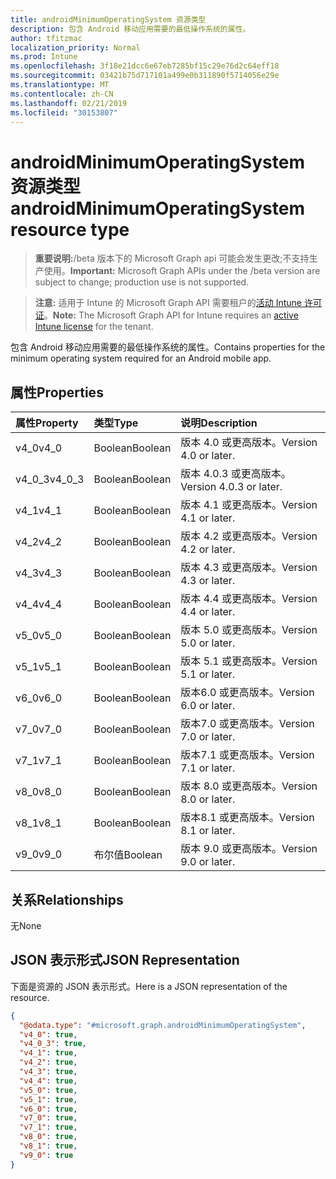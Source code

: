 ```yaml
---
title: androidMinimumOperatingSystem 资源类型
description: 包含 Android 移动应用需要的最低操作系统的属性。
author: tfitzmac
localization_priority: Normal
ms.prod: Intune
ms.openlocfilehash: 3f18e21dcc6e67eb7285bf15c29e76d2c64eff18
ms.sourcegitcommit: 03421b75d717101a499e0b311890f5714056e29e
ms.translationtype: MT
ms.contentlocale: zh-CN
ms.lasthandoff: 02/21/2019
ms.locfileid: "30153807"
---
```

# <a name="androidminimumoperatingsystem-resource-type"></a><span data-ttu-id="e7cf7-103">androidMinimumOperatingSystem 资源类型</span><span class="sxs-lookup"><span data-stu-id="e7cf7-103">androidMinimumOperatingSystem resource type</span></span>

> <span data-ttu-id="e7cf7-104">**重要说明:**/beta 版本下的 Microsoft Graph api 可能会发生更改;不支持生产使用。</span><span class="sxs-lookup"><span data-stu-id="e7cf7-104">**Important:** Microsoft Graph APIs under the /beta version are subject to change; production use is not supported.</span></span>

> <span data-ttu-id="e7cf7-105">**注意:** 适用于 Intune 的 Microsoft Graph API 需要租户的[活动 Intune 许可证](https://go.microsoft.com/fwlink/?linkid=839381)。</span><span class="sxs-lookup"><span data-stu-id="e7cf7-105">**Note:** The Microsoft Graph API for Intune requires an [active Intune license](https://go.microsoft.com/fwlink/?linkid=839381) for the tenant.</span></span>

<span data-ttu-id="e7cf7-106">包含 Android 移动应用需要的最低操作系统的属性。</span><span class="sxs-lookup"><span data-stu-id="e7cf7-106">Contains properties for the minimum operating system required for an Android mobile app.</span></span>

## <a name="properties"></a><span data-ttu-id="e7cf7-107">属性</span><span class="sxs-lookup"><span data-stu-id="e7cf7-107">Properties</span></span>
|<span data-ttu-id="e7cf7-108">属性</span><span class="sxs-lookup"><span data-stu-id="e7cf7-108">Property</span></span>|<span data-ttu-id="e7cf7-109">类型</span><span class="sxs-lookup"><span data-stu-id="e7cf7-109">Type</span></span>|<span data-ttu-id="e7cf7-110">说明</span><span class="sxs-lookup"><span data-stu-id="e7cf7-110">Description</span></span>|
|:---|:---|:---|
|<span data-ttu-id="e7cf7-111">v4_0</span><span class="sxs-lookup"><span data-stu-id="e7cf7-111">v4_0</span></span>|<span data-ttu-id="e7cf7-112">Boolean</span><span class="sxs-lookup"><span data-stu-id="e7cf7-112">Boolean</span></span>|<span data-ttu-id="e7cf7-113">版本 4.0 或更高版本。</span><span class="sxs-lookup"><span data-stu-id="e7cf7-113">Version 4.0 or later.</span></span>|
|<span data-ttu-id="e7cf7-114">v4_0_3</span><span class="sxs-lookup"><span data-stu-id="e7cf7-114">v4_0_3</span></span>|<span data-ttu-id="e7cf7-115">Boolean</span><span class="sxs-lookup"><span data-stu-id="e7cf7-115">Boolean</span></span>|<span data-ttu-id="e7cf7-116">版本 4.0.3 或更高版本。</span><span class="sxs-lookup"><span data-stu-id="e7cf7-116">Version 4.0.3 or later.</span></span>|
|<span data-ttu-id="e7cf7-117">v4_1</span><span class="sxs-lookup"><span data-stu-id="e7cf7-117">v4_1</span></span>|<span data-ttu-id="e7cf7-118">Boolean</span><span class="sxs-lookup"><span data-stu-id="e7cf7-118">Boolean</span></span>|<span data-ttu-id="e7cf7-119">版本 4.1 或更高版本。</span><span class="sxs-lookup"><span data-stu-id="e7cf7-119">Version 4.1 or later.</span></span>|
|<span data-ttu-id="e7cf7-120">v4_2</span><span class="sxs-lookup"><span data-stu-id="e7cf7-120">v4_2</span></span>|<span data-ttu-id="e7cf7-121">Boolean</span><span class="sxs-lookup"><span data-stu-id="e7cf7-121">Boolean</span></span>|<span data-ttu-id="e7cf7-122">版本 4.2 或更高版本。</span><span class="sxs-lookup"><span data-stu-id="e7cf7-122">Version 4.2 or later.</span></span>|
|<span data-ttu-id="e7cf7-123">v4_3</span><span class="sxs-lookup"><span data-stu-id="e7cf7-123">v4_3</span></span>|<span data-ttu-id="e7cf7-124">Boolean</span><span class="sxs-lookup"><span data-stu-id="e7cf7-124">Boolean</span></span>|<span data-ttu-id="e7cf7-125">版本 4.3 或更高版本。</span><span class="sxs-lookup"><span data-stu-id="e7cf7-125">Version 4.3 or later.</span></span>|
|<span data-ttu-id="e7cf7-126">v4_4</span><span class="sxs-lookup"><span data-stu-id="e7cf7-126">v4_4</span></span>|<span data-ttu-id="e7cf7-127">Boolean</span><span class="sxs-lookup"><span data-stu-id="e7cf7-127">Boolean</span></span>|<span data-ttu-id="e7cf7-128">版本 4.4 或更高版本。</span><span class="sxs-lookup"><span data-stu-id="e7cf7-128">Version 4.4 or later.</span></span>|
|<span data-ttu-id="e7cf7-129">v5_0</span><span class="sxs-lookup"><span data-stu-id="e7cf7-129">v5_0</span></span>|<span data-ttu-id="e7cf7-130">Boolean</span><span class="sxs-lookup"><span data-stu-id="e7cf7-130">Boolean</span></span>|<span data-ttu-id="e7cf7-131">版本 5.0 或更高版本。</span><span class="sxs-lookup"><span data-stu-id="e7cf7-131">Version 5.0 or later.</span></span>|
|<span data-ttu-id="e7cf7-132">v5_1</span><span class="sxs-lookup"><span data-stu-id="e7cf7-132">v5_1</span></span>|<span data-ttu-id="e7cf7-133">Boolean</span><span class="sxs-lookup"><span data-stu-id="e7cf7-133">Boolean</span></span>|<span data-ttu-id="e7cf7-134">版本 5.1 或更高版本。</span><span class="sxs-lookup"><span data-stu-id="e7cf7-134">Version 5.1 or later.</span></span>|
|<span data-ttu-id="e7cf7-135">v6_0</span><span class="sxs-lookup"><span data-stu-id="e7cf7-135">v6_0</span></span>|<span data-ttu-id="e7cf7-136">Boolean</span><span class="sxs-lookup"><span data-stu-id="e7cf7-136">Boolean</span></span>|<span data-ttu-id="e7cf7-137">版本6.0 或更高版本。</span><span class="sxs-lookup"><span data-stu-id="e7cf7-137">Version 6.0 or later.</span></span>|
|<span data-ttu-id="e7cf7-138">v7_0</span><span class="sxs-lookup"><span data-stu-id="e7cf7-138">v7_0</span></span>|<span data-ttu-id="e7cf7-139">Boolean</span><span class="sxs-lookup"><span data-stu-id="e7cf7-139">Boolean</span></span>|<span data-ttu-id="e7cf7-140">版本7.0 或更高版本。</span><span class="sxs-lookup"><span data-stu-id="e7cf7-140">Version 7.0 or later.</span></span>|
|<span data-ttu-id="e7cf7-141">v7_1</span><span class="sxs-lookup"><span data-stu-id="e7cf7-141">v7_1</span></span>|<span data-ttu-id="e7cf7-142">Boolean</span><span class="sxs-lookup"><span data-stu-id="e7cf7-142">Boolean</span></span>|<span data-ttu-id="e7cf7-143">版本7.1 或更高版本。</span><span class="sxs-lookup"><span data-stu-id="e7cf7-143">Version 7.1 or later.</span></span>|
|<span data-ttu-id="e7cf7-144">v8_0</span><span class="sxs-lookup"><span data-stu-id="e7cf7-144">v8_0</span></span>|<span data-ttu-id="e7cf7-145">Boolean</span><span class="sxs-lookup"><span data-stu-id="e7cf7-145">Boolean</span></span>|<span data-ttu-id="e7cf7-146">版本 8.0 或更高版本。</span><span class="sxs-lookup"><span data-stu-id="e7cf7-146">Version 8.0 or later.</span></span>|
|<span data-ttu-id="e7cf7-147">v8_1</span><span class="sxs-lookup"><span data-stu-id="e7cf7-147">v8_1</span></span>|<span data-ttu-id="e7cf7-148">Boolean</span><span class="sxs-lookup"><span data-stu-id="e7cf7-148">Boolean</span></span>|<span data-ttu-id="e7cf7-149">版本8.1 或更高版本。</span><span class="sxs-lookup"><span data-stu-id="e7cf7-149">Version 8.1 or later.</span></span>|
|<span data-ttu-id="e7cf7-150">v9_0</span><span class="sxs-lookup"><span data-stu-id="e7cf7-150">v9_0</span></span>|<span data-ttu-id="e7cf7-151">布尔值</span><span class="sxs-lookup"><span data-stu-id="e7cf7-151">Boolean</span></span>|<span data-ttu-id="e7cf7-152">版本 9.0 或更高版本。</span><span class="sxs-lookup"><span data-stu-id="e7cf7-152">Version 9.0 or later.</span></span>|

## <a name="relationships"></a><span data-ttu-id="e7cf7-153">关系</span><span class="sxs-lookup"><span data-stu-id="e7cf7-153">Relationships</span></span>
<span data-ttu-id="e7cf7-154">无</span><span class="sxs-lookup"><span data-stu-id="e7cf7-154">None</span></span>

## <a name="json-representation"></a><span data-ttu-id="e7cf7-155">JSON 表示形式</span><span class="sxs-lookup"><span data-stu-id="e7cf7-155">JSON Representation</span></span>
<span data-ttu-id="e7cf7-156">下面是资源的 JSON 表示形式。</span><span class="sxs-lookup"><span data-stu-id="e7cf7-156">Here is a JSON representation of the resource.</span></span>
<!-- {
  "blockType": "resource",
  "@odata.type": "microsoft.graph.androidMinimumOperatingSystem"
}
-->
``` json
{
  "@odata.type": "#microsoft.graph.androidMinimumOperatingSystem",
  "v4_0": true,
  "v4_0_3": true,
  "v4_1": true,
  "v4_2": true,
  "v4_3": true,
  "v4_4": true,
  "v5_0": true,
  "v5_1": true,
  "v6_0": true,
  "v7_0": true,
  "v7_1": true,
  "v8_0": true,
  "v8_1": true,
  "v9_0": true
}
```




